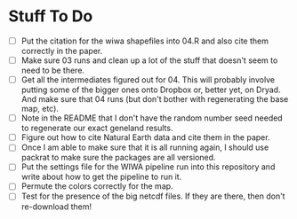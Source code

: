 # Stuff To Do

- [ ] Put the citation for the wiwa shapefiles into 04.R and also cite them correctly in the paper.
- [ ] Make sure 03 runs and clean up a lot of the stuff that doesn't seem to need to be there.
- [ ] Get all the intermediates figured out for 04.  This will probably involve putting some of the bigger ones onto Dropbox or, better yet, on Dryad. And make sure that 04 runs (but don't bother with regenerating the base map, etc).
- [ ] Note in the README that I don't have the random number seed needed to regenerate our exact geneland results.
- [ ] Figure out how to cite Natural Earth data and cite them in the paper.
- [ ] Once I am able to make sure that it is all running again, I should use packrat to make sure the packages are all versioned.
- [ ] Put the settings file for the WIWA pipeline run into this repository and write about how to get the pipeline to run it.
- [ ] Permute the colors correctly for the map.
- [ ] Test for the presence of the big netcdf files.  If they are there, then don't re-download them!
